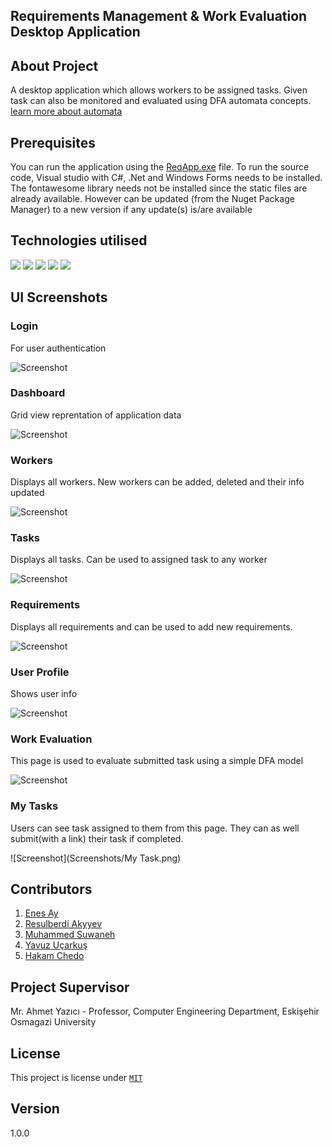 ## Requirements Management & Work Evaluation Desktop Application

## About Project

A desktop application which allows workers to be assigned tasks. Given task can also be monitored and evaluated 
using DFA automata concepts. [learn more about automata](https://www.sciencedirect.com/topics/computer-science/formal-language)

## Prerequisites

You can run the application using the [ReqApp.exe](ReqApp/bin/Debug/) file. To run the source code, Visual studio with C#, .Net and
Windows Forms needs to be installed. The fontawesome library needs not be installed since the static files are already available. However
can be updated (from the Nuget Package Manager) to a new version if any update(s) is/are available

## Technologies utilised
<div id="badges">
  <img src="https://img.shields.io/badge/-C Sharp-green" />
  <img src="https://img.shields.io/badge/-.Net Framework-red" />
  <img src="https://img.shields.io/badge/-Windows Forms-white" />
  <img src="https://img.shields.io/badge/-Fontawesome-orange" />
  <img src="https://img.shields.io/badge/-Adobe XD(UI/UX Design)-blue" />
</div>

## UI Screenshots

### Login 

For user authentication

![Screenshot](Screenshots/Login.png)

### Dashboard

Grid view reprentation of application data

![Screenshot](Screenshots/Dashboard.png)

### Workers 

Displays all workers. New workers can be added, deleted and their info updated

![Screenshot](Screenshots/Workers.png)

### Tasks

Displays all tasks. Can be used to assigned task to any worker

![Screenshot](Screenshots/Tasks.png)

### Requirements 

Displays all requirements and can be used to add new requirements.

![Screenshot](Screenshots/Requirements.png)

### User Profile

Shows user info

![Screenshot](Screenshots/Profile.png)

### Work Evaluation

This page is used to evaluate submitted task using a simple DFA model

![Screenshot](Screenshots/Evaluation.png)

### My Tasks

Users can see task assigned to them from this page. They can as well submit(with a link) their task if completed. 

![Screenshot](Screenshots/My Task.png)

## Contributors

1. [Enes Ay](https://github.com/nsi-cyber) 
2. [Resulberdi Akyyev](https://github.com/Reak42)
3. [Muhammed Suwaneh](https://github.com/Muhammedsuwaneh)
4. [Yavuz Uçarkuş](https://github.com/yavuzucrkss)
5. [Hakam Chedo](https://github.com/H4K4M)

## Project Supervisor

Mr. Ahmet Yazıcı - Professor, Computer Engineering Department, Eskişehir Osmagazi University

## License 

This project is license under [`MIT`](LICENSE)

## Version 
1.0.0

